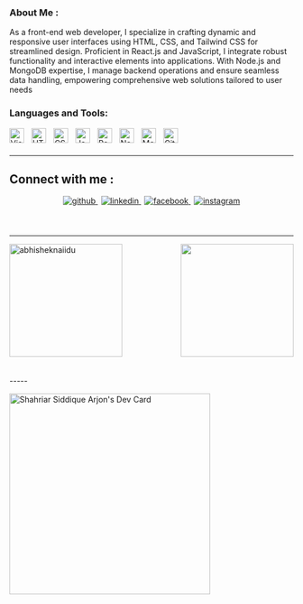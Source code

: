 ### About Me :

As a front-end web developer, I specialize in crafting dynamic and responsive user interfaces using HTML, CSS, and Tailwind CSS for streamlined design. Proficient in React.js and JavaScript, I integrate robust functionality and interactive elements into applications. With Node.js and MongoDB expertise, I manage backend operations and ensure seamless data handling, empowering comprehensive web solutions tailored to user needs

### Languages and Tools:

<img align="left" alt="Visual Studio Code" width="26px" src="https://cdn.jsdelivr.net/gh/devicons/devicon/icons/vscode/vscode-original.svg" style="padding-right:10px;" />
<img align="left" alt="HTML5" width="26px" src="https://cdn.jsdelivr.net/gh/devicons/devicon/icons/html5/html5-original.svg" style="padding-right:10px;" />
<img align="left" alt="CSS3" width="26px" src="https://cdn.jsdelivr.net/gh/devicons/devicon/icons/css3/css3-original.svg" style="padding-right:10px;" />
<img align="left" alt="JavaScript" width="26px" src="https://cdn.jsdelivr.net/gh/devicons/devicon/icons/javascript/javascript-original.svg" style="padding-right:10px;" />
<img align="left" alt="React" width="26px" src="https://cdn.jsdelivr.net/gh/devicons/devicon/icons/react/react-original.svg" style="padding-right:10px;" />
<img align="left" alt="Node.js" width="26px" src="https://cdn.jsdelivr.net/gh/devicons/devicon/icons/nodejs/nodejs-original.svg" style="padding-right:10px;" />
<img align="left" alt="MongoDB" width="26px" src="https://cdn.jsdelivr.net/gh/devicons/devicon/icons/mongodb/mongodb-original.svg" style="padding-right:10px;" />
<img align="left" alt="GitHub" width="26px" src="https://user-images.githubusercontent.com/3369400/139447912-e0f43f33-6d9f-45f8-be46-2df5bbc91289.png" style="padding-right:10px;" />

<br/>
<br/>

----

## Connect with me  : 
<div style="text-align: center; margin-top: 12px;">
    <a href="https://github.com/Arjon200141" target="_blank" style="margin-right: 6px;">
        <img src="https://img.shields.io/badge/github-%2324292e.svg?&style=for-the-badge&logo=github&logoColor=white" alt="github" style="margin-bottom: 5px;" />
    </a>
    <a href="https://www.linkedin.com/in/shahriar-siddique-arjon-cse-pust/" target="_blank" style="margin-right: 6px;">
        <img src="https://img.shields.io/badge/linkedin-%231E77B5.svg?&style=for-the-badge&logo=linkedin&logoColor=white" alt="linkedin" style="margin-bottom: 5px;" />
    </a>
    <a href="https://www.facebook.com/shahriarsiddique.arjon.cse.200141/" target="_blank" style="margin-right: 6px;">
        <img src="https://img.shields.io/badge/facebook-%232E87FB.svg?&style=for-the-badge&logo=facebook&logoColor=white" alt="facebook" style="margin-bottom: 5px;" />
    </a>
    <a href="https://www.instagram.com/shahriar_siddique_arjon/" target="_blank">
        <img src="https://img.shields.io/badge/instagram-%23E4405F.svg?&style=for-the-badge&logo=instagram&logoColor=white" alt="instagram" style="margin-bottom: 5px;" />
    </a>
</div>

  

<br/>  
<br/>

----


<div style="display: flex; justify-content: space-between; align-items: center;">
  <a href="https://github.com/anuraghazra/github-readme-stats">
    <img height=200 style="margin-right: 60px;" src="https://github-readme-stats.vercel.app/api?username=Arjon200141&show_icons=true&theme=gotham" alt="abhisheknaiidu" />
  </a>
  
  <a href="https://github.com/anuraghazra/github-readme-stats">
    <img height=200 src="https://github-readme-stats.vercel.app/api/top-langs/?username=Arjon200141&hide=c%23,powershell,Mathematica,Ruby,Objective-C,Objective-C%2b%2b,Cuda&title_color=61dafb&text_color=ffffff&icon_color=61dafb&bg_color=20232a&langs_count=8&layout=compact&border_color=61dafb&hide_border=true&size_weight=0.5&count_weight=0.5" />
  </a>
</div>

<br/>  
<br/>
-----


<a href="https://app.daily.dev/shahriarsiddiquearjon"><img src="https://api.daily.dev/devcards/v2/BCMHcKBN0o5lZLEW5gna9.png?type=default&r=0eq" width="356" alt="Shahriar Siddique Arjon's Dev Card"/></a>
